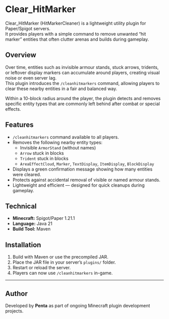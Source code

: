 # Clear_HitMarker

Clear_HitMarker (HitMarkerCleaner) is a lightweight utility plugin for Paper/Spigot servers.  
It provides players with a simple command to remove unwanted “hit marker” entities that often clutter arenas and builds during gameplay.

## Overview
Over time, entities such as invisible armour stands, stuck arrows, tridents, or leftover display markers can accumulate around players, creating visual noise or even server lag.  
This plugin introduces the `/cleanhitmarkers` command, allowing players to clear these nearby entities in a fair and balanced way.  

Within a 10-block radius around the player, the plugin detects and removes specific entity types that are commonly left behind after combat or special effects.

## Features
- `/cleanhitmarkers` command available to all players.  
- Removes the following nearby entity types:  
  - Invisible `ArmorStand` (without names)  
  - `Arrow` stuck in blocks  
  - `Trident` stuck in blocks  
  - `AreaEffectCloud`, `Marker`, `TextDisplay`, `ItemDisplay`, `BlockDisplay`  
- Displays a green confirmation message showing how many entities were cleared.  
- Protects against accidental removal of visible or named armour stands.  
- Lightweight and efficient — designed for quick cleanups during gameplay.

## Technical
- **Minecraft:** Spigot/Paper 1.21.1  
- **Language:** Java 21  
- **Build Tool:** Maven  

## Installation
1. Build with Maven or use the precompiled JAR.  
2. Place the JAR file in your server’s `plugins/` folder.  
3. Restart or reload the server.  
4. Players can now use `/cleanhitmarkers` in-game.  

---

## Author
Developed by **Penta** as part of ongoing Minecraft plugin development projects.
